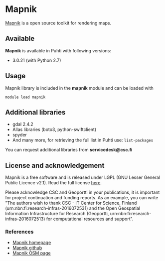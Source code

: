 # Mapnik

[Mapnik](https://mapnik.org/) is a open source toolkit for rendering maps.

## Available

__Mapnik__ is available in Puhti with following versions:

* 3.0.21 (with Python 2.7)

## Usage

Mapnik library is included in the __mapnik__ module and can be loaded with

`module load mapnik`

## Additional libraries

* gdal 2.4.2
* Allas libraries (boto3, python-swiftclient)
* spyder
* And many more, for retrieving the full list in Puhti use:
    `list-packages`

You can request additional libraries from __servicedesk@csc.fi__

## License and acknowledgement

Mapnik is a free software and is released under LGPL (GNU Lesser General Public Licence v2.1). Read the full license [here](https://mapnik.org/pages/license.html).

Please acknowledge CSC and Geoportti in your publications, it is important for project continuation and funding reports.
As an example, you can write "The authors wish to thank CSC - IT Center for Science, Finland (urn:nbn:fi:research-infras-2016072531) and the Open Geospatial Information Infrastructure for Research (Geoportti, urn:nbn:fi:research-infras-2016072513) for computational resources and support".

### References

* [Mapnik homepage](https://mapnik.org/)
* [Mapnik github](https://github.com/mapnik/mapnik)
* [Mapnik OSM page](https://wiki.openstreetmap.org/wiki/Mapnik)
